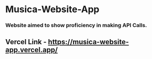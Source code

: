 # Musica-Website-App
### Website aimed to show proficiency in making API Calls.
## Vercel Link - https://musica-website-app.vercel.app/

